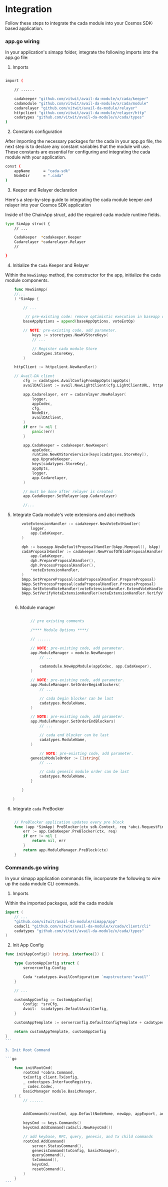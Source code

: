 # Integration

Follow these steps to integrate the cada module into your Cosmos SDK-based application.

### app.go wiring

In your application's simapp folder, integrate the following imports into the app.go file:

1. Imports

```sh

import (

    // ......

	cadakeeper "github.com/vitwit/avail-da-module/x/cada/keeper"
	cadamodule "github.com/vitwit/avail-da-module/x/cada/module"
	cadarelayer "github.com/vitwit/avail-da-module/relayer"
	httpclient "github.com/vitwit/avail-da-module/relayer/http"
	cadatypes "github.com/vitwit/avail-da-module/x/cada/types"
)

```

2. Constants configuration

After importing the necessary packages for the cada in your app.go file, the next step is to declare any constant variables that the module will use. These constants are essential for configuring and integrating the cada module with your application.

```sh
const (
	appName      = "cada-sdk"
	NodeDir      = ".cada"
)
```

3. Keeper and Relayer declaration

Here's a step-by-step guide to integrating the cada module keeper and relayer into your Cosmos SDK application

Inside of the ChainApp struct, add the required cada module runtime fields.

```sh
type SimApp struct {
    // ...

	CadaKeeper  *cadakeeper.Keeper
	Cadarelayer *cadarelayer.Relayer
	//

}
```

4. Initialize the `Cada` Keeper and Relayer

Within the `NewSimApp` method, the constructor for the app, initialize the cada module components.

```go
    func NewSimApp(
	//...
    ) *SimApp {

        // ...

         // pre-existing code: remove optimistic execution in baseapp options
        baseAppOptions = append(baseAppOptions, voteExtOp)

        // NOTE: pre-existing code, add parameter.
            keys := storetypes.NewKVStoreKeys(
            // ...

            // Register cada module Store
            cadatypes.StoreKey,
        )

    httpClient := httpclient.NewHandler()

    // Avail-DA client
        cfg := cadatypes.AvailConfigFromAppOpts(appOpts)
        availDAClient := avail.NewLightClient(cfg.LightClientURL, httpClient)

        app.Cadarelayer, err = cadarelayer.NewRelayer(
            logger,
            appCodec,
            cfg,
            NodeDir,
            availDAClient,
        )
        if err != nil {
            panic(err)
        }

        app.CadaKeeper = cadakeeper.NewKeeper(
            appCodec,
            runtime.NewKVStoreService(keys[cadatypes.StoreKey]),
            app.UpgradeKeeper,
            keys[cadatypes.StoreKey],
            appOpts,
            logger,
            app.Cadarelayer,
        )

        // must be done after relayer is created
        app.CadaKeeper.SetRelayer(app.Cadarelayer)

        //...

```

5.  Integrate Cada module\'s vote extensions and abci methods

    ```go
        voteExtensionHandler := cadakeeper.NewVoteExtHandler(
            logger,
            app.CadaKeeper,
        )

        dph := baseapp.NewDefaultProposalHandler(bApp.Mempool(), bApp)
        cadaProposalHandler := cadakeeper.NewProofOfBlobProposalHandler(
            app.CadaKeeper,
            dph.PrepareProposalHandler(),
            dph.ProcessProposalHandler(),
            *voteExtensionHandler,
        )
        bApp.SetPrepareProposal(cadaProposalHandler.PrepareProposal)
        bApp.SetProcessProposal(cadaProposalHandler.ProcessProposal)
        bApp.SetExtendVoteHandler(voteExtensionHandler.ExtendVoteHandler())
        bApp.SetVerifyVoteExtensionHandler(voteExtensionHandler.VerifyVoteExtensionHandler())
        
    ```

    6. Module manager

    ```go

            // pre existing comments

            /**** Module Options ****/

            // ......

            // NOTE: pre-existing code, add parameter.
            app.ModuleManager = module.NewManager(
                // ...

                cadamodule.NewAppModule(appCodec, app.CadaKeeper),
            )

            // NOTE: pre-existing code, add parameter.
            app.ModuleManager.SetOrderBeginBlockers(
                // ...

                // cada begin blocker can be last
                cadatypes.ModuleName,
            )

            // NOTE: pre-existing code, add parameter.
            app.ModuleManager.SetOrderEndBlockers(
                // ...

                // cada end blocker can be last
                cadatypes.ModuleName,
            )

                // NOTE: pre-existing code, add parameter.
            genesisModuleOrder := []string{
                // ...

                // cada genesis module order can be last
                cadatypes.ModuleName,
            }

        }

    )
    ```

6. Integrate `cada` PreBocker

```go

    // PreBlocker application updates every pre block
    func (app *SimApp) PreBlocker(ctx sdk.Context, req *abci.RequestFinalizeBlock) (*sdk.ResponsePreBlock, error) {
        err := app.CadaKeeper.PreBlocker(ctx, req)
        if err != nil {
            return nil, err
        }
        return app.ModuleManager.PreBlock(ctx)
    }

```

### Commands.go wiring

In your simapp application commands file, incorporate the following to wire up the cada module CLI commands.

1. Imports

Within the imported packages, add the cada module

```go
import (
    // ...
	"github.com/vitwit/avail-da-module/simapp/app"
    cadacli "github.com/vitwit/avail-da-module/x/cada/client/cli"
	cadatypes "github.com/vitwit/avail-da-module/x/cada/types"
)
```

2. Init App Config

````go
func initAppConfig() (string, interface{}) {

	type CustomAppConfig struct {
		serverconfig.Config

		Cada *cadatypes.AvailConfiguration `mapstructure:"avail"`
	}

    // ...

	customAppConfig := CustomAppConfig{
		Config: *srvCfg,
		Avail:  &cadatypes.DefaultAvailConfig,
	}

	customAppTemplate := serverconfig.DefaultConfigTemplate + cadatypes.DefaultConfigTemplate

	return customAppTemplate, customAppConfig
}
```

3. Init Root Command

```go

    func initRootCmd(
        rootCmd *cobra.Command,
        txConfig client.TxConfig,
        _ codectypes.InterfaceRegistry,
        _ codec.Codec,
        basicManager module.BasicManager,
    ) {
        // ......


        AddCommands(rootCmd, app.DefaultNodeHome, newApp, appExport, addModuleInitFlags)

        keysCmd := keys.Commands()
        keysCmd.AddCommand(cadacli.NewKeysCmd())

        // add keybase, RPC, query, genesis, and tx child commands
        rootCmd.AddCommand(
            server.StatusCommand(),
            genesisCommand(txConfig, basicManager),
            queryCommand(),
            txCommand(),
            keysCmd,
            resetCommand(),
        )
    }
```
